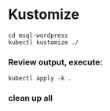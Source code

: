 # Kustomize


```
cd msql-wordpress
kubectl kustomize ./
```
### Review output, execute:
```
kubectl apply -k .
```
### clean up all